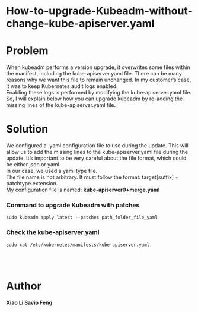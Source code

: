 # How-to-upgrade-Kubeadm-without-change-kube-apiserver.yaml

# Problem
When kubeadm performs a version upgrade, it overwrites some files within the manifest, including the kube-apiserver.yaml file. There can be many reasons why we want this file to remain unchanged. In my customer’s case, it was to keep Kubernetes audit logs enabled. <br>
Enabling these logs is performed by modifying the kube-apiserver.yaml file. So, I will explain below how you can upgrade kubeadm by re-adding the missing lines of the kube-apiserver.yaml file. 
# Solution
We configured a .yaml configuration file to use during the update. This will allow us to add the missing lines to the kube-apiserver.yaml file during the update. It’s important to be very careful about the file format, which could be either json or yaml.  <br>
In our case, we used a yaml type file.  <br>
The file name is not arbitrary. It must follow the format: target[suffix] + patchtype.extension.  <br>
My configuration file is named: **kube-apiserver0+merge.yaml**

### Command to upgrade Kubeadm with patches 
```
sudo kubeadm apply latest --patches path_folder_file_yaml
```

### Check the kube-apiserver.yaml 
```
sudo cat /etc/kubernetes/manifests/kube-apiserver.yaml 
```

<br><br>

# Author
<b>Xiao Li Savio Feng</b>
